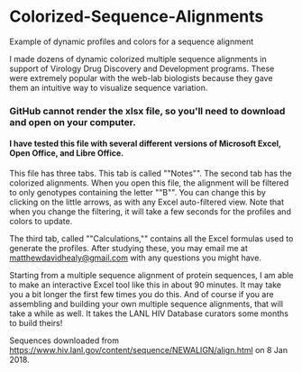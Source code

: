 # Colorized-Sequence-Alignments
Example of dynamic profiles and colors for a sequence alignment

I made dozens of dynamic colorized multiple sequence alignments in support of Virology Drug Discovery and Development programs.  These were extremely popular with the web-lab biologists because they gave them an intuitive way to visualize sequence variation.

### GitHub cannot render the xlsx file, so you'll need to download and open on your computer.
#### I have tested this file with several different versions of Microsoft Excel, Open Office, and Libre Office.

This file has three tabs.  This tab is called ""Notes"".  The second tab has the colorized alignments.  When you open this file, the alignment will be filtered to only genotypes containing the letter ""B"".  You can change this by clicking on the little arrows, as with any Excel auto-filtered view.  Note that when you change the filtering, it will take a few seconds for the profiles and colors to update.

The third tab, called ""Calculations,"" contains all the Excel formulas used to generate the profiles.  After studying these, you may email me at matthewdavidhealy@gmail.com with any questions you might have.

Starting from a multiple sequence alignment of protein sequences, I am able to make an interactive Excel tool like this in about 90 minutes.  It may take you a bit longer the first few times you do this.  And of course if you are assembling and building your own multiple sequence alignments, that will take a while as well.  It takes the LANL HIV Database curators some months to build theirs!

Sequences downloaded from https://www.hiv.lanl.gov/content/sequence/NEWALIGN/align.html on 8 Jan 2018.								

